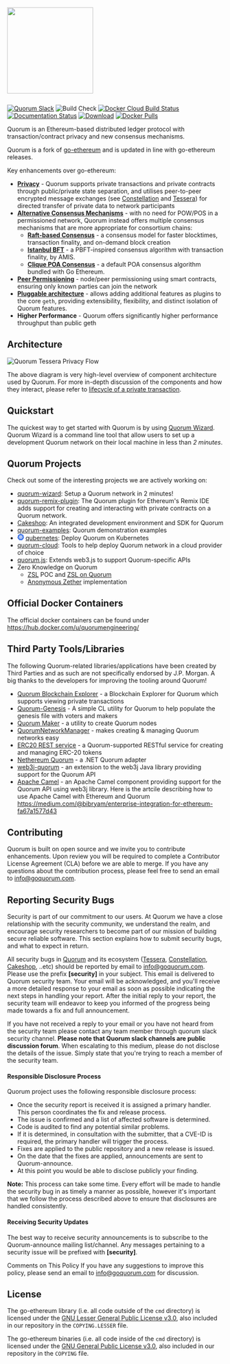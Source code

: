 # <img src="https://raw.githubusercontent.com/jpmorganchase/quorum/master/logo.png" width="200" height="200"/>

<a href="https://www.goquorum.com/slack-inviter" target="_blank" rel="noopener"><img title="Quorum Slack" src="https://93ecjxb0d3.execute-api.us-east-1.amazonaws.com/Express/badge.svg" alt="Quorum Slack" /></a>
![Build Check](https://github.com/jpmorganchase/quorum/workflows/Build%20Check/badge.svg?branch=master)
[![Docker Cloud Build Status](https://img.shields.io/docker/cloud/build/quorumengineering/quorum)](https://hub.docker.com/r/quorumengineering/quorum/builds)
[![Documentation Status](https://readthedocs.org/projects/goquorum/badge/?version=latest)](http://docs.goquorum.com/en/latest/?badge=latest)
[![Download](https://api.bintray.com/packages/quorumengineering/quorum/geth/images/download.svg)](https://bintray.com/quorumengineering/quorum/geth/_latestVersion)
[![Docker Pulls](https://img.shields.io/docker/pulls/quorumengineering/quorum)](https://hub.docker.com/r/quorumengineering/quorum)

Quorum is an Ethereum-based distributed ledger protocol with transaction/contract privacy and new consensus mechanisms.

Quorum is a fork of [go-ethereum](https://github.com/ethereum/go-ethereum) and is updated in line with go-ethereum releases.

Key enhancements over go-ethereum:

* [__Privacy__](http://docs.goquorum.com/en/latest/Privacy/Overview/) - Quorum supports private transactions and private contracts through public/private state separation, and utilises peer-to-peer encrypted message exchanges (see [Constellation](https://github.com/jpmorganchase/constellation) and [Tessera](https://github.com/jpmorganchase/tessera)) for directed transfer of private data to network participants
* [__Alternative Consensus Mechanisms__](http://docs.goquorum.com/en/latest/Consensus/Consensus/) - with no need for POW/POS in a permissioned network, Quorum instead offers multiple consensus mechanisms that are more appropriate for consortium chains:
    * [__Raft-based Consensus__](http://docs.goquorum.com/en/latest/Consensus/raft/raft/) - a consensus model for faster blocktimes, transaction finality, and on-demand block creation
    * [__Istanbul BFT__](http://docs.goquorum.com/en/latest/Consensus/ibft/ibft/) - a PBFT-inspired consensus algorithm with transaction finality, by AMIS.
    * [__Clique POA Consensus__](https://github.com/ethereum/EIPs/issues/225) - a default POA consensus algorithm bundled with Go Ethereum.
* [__Peer Permissioning__](http://docs.goquorum.com/en/latest/Permissioning/Overview/) - node/peer permissioning using smart contracts, ensuring only known parties can join the network
* [__Pluggable architecture__](http://docs.goquorum.com/en/latest/PluggableArchitecture/Overview/) -  allows adding additional features as plugins to the core `geth`, providing extensibility, flexibility, and distinct isolation of Quorum features.
* __Higher Performance__ - Quorum offers significantly higher performance throughput than public geth

## Architecture

![Quorum Tessera Privacy Flow](https://github.com/jpmorganchase/quorum/blob/master/docs/Quorum%20Design.png)

The above diagram is very high-level overview of component architecture used by Quorum. For more in-depth discussion of the components and how they interact, please refer to [lifecycle of a private transaction](http://docs.goquorum.com/en/latest/Privacy/Lifecycle-of-a-private-transaction/).

## Quickstart
The quickest way to get started with Quorum is by using [Quorum Wizard](http://docs.goquorum.com/en/latest/Wizard/GettingStarted/). Quorum Wizard is a command line tool that allow users to set up a development Quorum network on their local machine in less than *2 minutes*.

## Quorum Projects

Check out some of the interesting projects we are actively working on: 

* [quorum-wizard](http://docs.goquorum.com/en/latest/Wizard/GettingStarted/): Setup a Quorum network in 2 minutes!
* [quorum-remix-plugin](http://docs.goquorum.com/en/latest/RemixPlugin/Overview/): The Quorum plugin for Ethereum's Remix IDE adds support for creating and interacting with private contracts on a Quorum network.
* [Cakeshop](http://docs.goquorum.com/en/latest/Cakeshop/Overview/): An integrated development environment and SDK for Quorum
* [quorum-examples](http://docs.goquorum.com/en/latest/Getting%20Started/Quorum-Examples/): Quorum demonstration examples
* <img src="docs/images/qubernetes/k8s-logo.png" width="15"/> [qubernetes](http://docs.goquorum.com/en/latest/Getting%20Started/Getting%20Started%20Overview/#quorum-on-kubernetes): Deploy Quorum on Kubernetes  
* [quorum-cloud](http://docs.goquorum.com/en/latest/Getting%20Started/Getting%20Started%20Overview/#creating-a-network-deployed-in-the-cloud): Tools to help deploy Quorum network in a cloud provider of choice
* [quorum.js](http://docs.goquorum.com/en/latest/quorum.js/Overview/): Extends web3.js to support Quorum-specific APIs
* Zero Knowledge on Quorum
   * [ZSL](https://github.com/jpmorganchase/quorum/wiki/ZSL) POC and [ZSL on Quorum](https://github.com/jpmorganchase/zsl-q/blob/master/README.md)
   * [Anonymous Zether](https://github.com/jpmorganchase/anonymous-zether) implementation



## Official Docker Containers
The official docker containers can be found under https://hub.docker.com/u/quorumengineering/ 

## Third Party Tools/Libraries

The following Quorum-related libraries/applications have been created by Third Parties and as such are not specifically endorsed by J.P. Morgan.  A big thanks to the developers for improving the tooling around Quorum!

* [Quorum Blockchain Explorer](https://github.com/blk-io/epirus-free) - a Blockchain Explorer for Quorum which supports viewing private transactions
* [Quorum-Genesis](https://github.com/davebryson/quorum-genesis) - A simple CL utility for Quorum to help populate the genesis file with voters and makers
* [Quorum Maker](https://github.com/synechron-finlabs/quorum-maker/) - a utility to create Quorum nodes
* [QuorumNetworkManager](https://github.com/ConsenSys/QuorumNetworkManager) - makes creating & managing Quorum networks easy
* [ERC20 REST service](https://github.com/blk-io/erc20-rest-service) - a Quorum-supported RESTful service for creating and managing ERC-20 tokens
* [Nethereum Quorum](https://github.com/Nethereum/Nethereum/tree/master/src/Nethereum.Quorum) - a .NET Quorum adapter
* [web3j-quorum](https://github.com/web3j/web3j-quorum) - an extension to the web3j Java library providing support for the Quorum API
* [Apache Camel](http://github.com/apache/camel) - an Apache Camel component providing support for the Quorum API using web3j library. Here is the artcile describing how to use Apache Camel with Ethereum and Quorum https://medium.com/@bibryam/enterprise-integration-for-ethereum-fa67a1577d43

## Contributing
Quorum is built on open source and we invite you to contribute enhancements. Upon review you will be required to complete a Contributor License Agreement (CLA) before we are able to merge. If you have any questions about the contribution process, please feel free to send an email to [info@goquorum.com](mailto:info@goquorum.com).

## Reporting Security Bugs
Security is part of our commitment to our users. At Quorum we have a close relationship with the security community, we understand the realm, and encourage security researchers to become part of our mission of building secure reliable software. This section explains how to submit security bugs, and what to expect in return.

All security bugs in [Quorum](https://github.com/jpmorganchase/quorum) and its ecosystem ([Tessera](https://github.com/jpmorganchase/tessera), [Constellation](https://github.com/jpmorganchase/constellation), [Cakeshop](https://github.com/jpmorganchase/cakeshop), ..etc)  should be reported by email to [info@goquorum.com](mailto:info@goquorum.com). Please use the prefix **[security]** in your subject. This email is delivered to Quorum security team. Your email will be acknowledged, and you'll receive a more detailed response to your email as soon as possible indicating the next steps in handling your report. After the initial reply to your report, the security team will endeavor to keep you informed of the progress being made towards a fix and full announcement.

If you have not received a reply to your email or you have not heard from the security team please contact any team member through quorum slack security channel. **Please note that Quorum slack channels are public discussion forum**. When escalating to this medium, please do not disclose the details of the issue. Simply state that you're trying to reach a member of the security team.

#### Responsible Disclosure Process
Quorum project uses the following responsible disclosure process:

- Once the security report is received it is assigned a primary handler. This person coordinates the fix and release process.
- The issue is confirmed and a list of affected software is determined.
- Code is audited to find any potential similar problems.
- If it is determined, in consultation with the submitter, that a CVE-ID is required, the primary handler will trigger the process.
- Fixes are applied to the public repository and a new release is issued.
- On the date that the fixes are applied, announcements are sent to Quorum-announce.
- At this point you would be able to disclose publicly your finding.

**Note:** This process can take some time. Every effort will be made to handle the security bug in as timely a manner as possible, however it's important that we follow the process described above to ensure that disclosures are handled consistently.  

#### Receiving Security Updates
The best way to receive security announcements is to subscribe to the Quorum-announce mailing list/channel. Any messages pertaining to a security issue will be prefixed with **[security]**.

Comments on This Policy
If you have any suggestions to improve this policy, please send an email to info@goquorum.com for discussion.

## License

The go-ethereum library (i.e. all code outside of the `cmd` directory) is licensed under the
[GNU Lesser General Public License v3.0](https://www.gnu.org/licenses/lgpl-3.0.en.html), also
included in our repository in the `COPYING.LESSER` file.

The go-ethereum binaries (i.e. all code inside of the `cmd` directory) is licensed under the
[GNU General Public License v3.0](https://www.gnu.org/licenses/gpl-3.0.en.html), also included
in our repository in the `COPYING` file.
